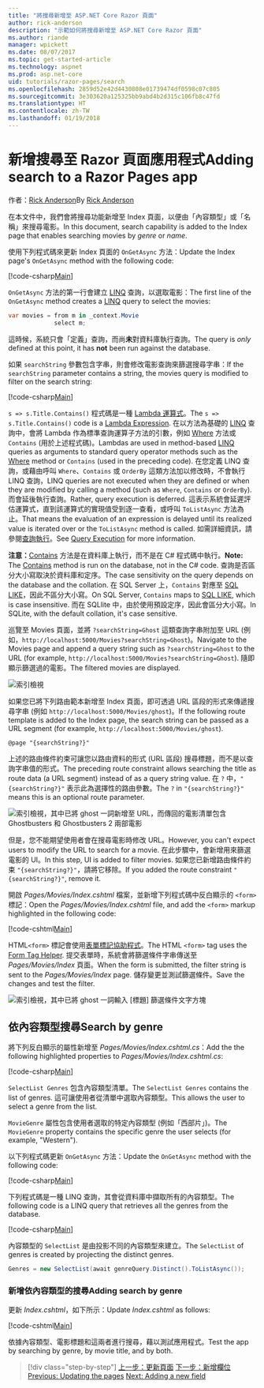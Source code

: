 ```yaml
---
title: "將搜尋新增至 ASP.NET Core Razor 頁面"
author: rick-anderson
description: "示範如何將搜尋新增至 ASP.NET Core Razor 頁面"
ms.author: riande
manager: wpickett
ms.date: 08/07/2017
ms.topic: get-started-article
ms.technology: aspnet
ms.prod: asp.net-core
uid: tutorials/razor-pages/search
ms.openlocfilehash: 2859d52e42d4430808e01739474df0598c07c805
ms.sourcegitcommit: 3e303620a125325bb9abd4b2d315c106fb8c47fd
ms.translationtype: HT
ms.contentlocale: zh-TW
ms.lasthandoff: 01/19/2018
---
```

# <a name="adding-search-to-a-razor-pages-app"></a><span data-ttu-id="3e7be-103">新增搜尋至 Razor 頁面應用程式</span><span class="sxs-lookup"><span data-stu-id="3e7be-103">Adding search to a Razor Pages app</span></span>

<span data-ttu-id="3e7be-104">作者：[Rick Anderson](https://twitter.com/RickAndMSFT)</span><span class="sxs-lookup"><span data-stu-id="3e7be-104">By [Rick Anderson](https://twitter.com/RickAndMSFT)</span></span>

<span data-ttu-id="3e7be-105">在本文件中，我們會將搜尋功能新增至 Index 頁面，以便由「內容類型」或「名稱」來搜尋電影。</span><span class="sxs-lookup"><span data-stu-id="3e7be-105">In this document, search capability is added to the Index page that enables searching movies by *genre* or *name*.</span></span>

<span data-ttu-id="3e7be-106">使用下列程式碼來更新 Index 頁面的 `OnGetAsync` 方法：</span><span class="sxs-lookup"><span data-stu-id="3e7be-106">Update the Index page's `OnGetAsync` method with the following code:</span></span>

[!code-csharp[Main](razor-pages-start/sample/RazorPagesMovie/Pages/Movies/Index.cshtml.cs?name=snippet_1stSearch)]

<span data-ttu-id="3e7be-107">`OnGetAsync` 方法的第一行會建立 [LINQ](https://docs.microsoft.com/dotnet/csharp/programming-guide/concepts/linq/) 查詢，以選取電影：</span><span class="sxs-lookup"><span data-stu-id="3e7be-107">The first line of the `OnGetAsync` method creates a [LINQ](https://docs.microsoft.com/dotnet/csharp/programming-guide/concepts/linq/) query to select the movies:</span></span>

```csharp
var movies = from m in _context.Movie
             select m;
```

<span data-ttu-id="3e7be-108">這時候，系統只會「定義」查詢，而尚**未**對資料庫執行查詢。</span><span class="sxs-lookup"><span data-stu-id="3e7be-108">The query is *only* defined at this point, it has **not** been run against the database.</span></span>

<span data-ttu-id="3e7be-109">如果 `searchString` 參數包含字串，則會修改電影查詢來篩選搜尋字串：</span><span class="sxs-lookup"><span data-stu-id="3e7be-109">If the `searchString` parameter contains a string, the movies query is modified to filter on the search string:</span></span>

[!code-csharp[Main](razor-pages-start/sample/RazorPagesMovie/Pages/Movies/Index.cshtml.cs?name=snippet_SearchNull)]

<span data-ttu-id="3e7be-110">`s => s.Title.Contains()` 程式碼是一種 [Lambda 運算式](https://docs.microsoft.com/dotnet/csharp/programming-guide/statements-expressions-operators/lambda-expressions)。</span><span class="sxs-lookup"><span data-stu-id="3e7be-110">The `s => s.Title.Contains()` code is a [Lambda Expression](https://docs.microsoft.com/dotnet/csharp/programming-guide/statements-expressions-operators/lambda-expressions).</span></span> <span data-ttu-id="3e7be-111">在以方法為基礎的 [LINQ](https://docs.microsoft.com/dotnet/csharp/programming-guide/concepts/linq/) 查詢中，會將 Lambda 作為標準查詢運算子方法的引數，例如 [Where](https://docs.microsoft.com/dotnet/csharp/programming-guide/concepts/linq/query-syntax-and-method-syntax-in-linq) 方法或 `Contains` (用於上述程式碼)。</span><span class="sxs-lookup"><span data-stu-id="3e7be-111">Lambdas are used in method-based [LINQ](https://docs.microsoft.com/dotnet/csharp/programming-guide/concepts/linq/) queries as arguments to standard query operator methods such as the [Where](https://docs.microsoft.com/dotnet/csharp/programming-guide/concepts/linq/query-syntax-and-method-syntax-in-linq) method or `Contains` (used in the preceding code).</span></span> <span data-ttu-id="3e7be-112">在您定義 LINQ 查詢，或藉由呼叫 `Where`、`Contains` 或 `OrderBy` 這類方法加以修改時，不會執行 LINQ 查詢，</span><span class="sxs-lookup"><span data-stu-id="3e7be-112">LINQ queries are not executed when they are defined or when they are modified by calling a method (such as `Where`, `Contains`  or `OrderBy`).</span></span> <span data-ttu-id="3e7be-113">而會延後執行查詢。</span><span class="sxs-lookup"><span data-stu-id="3e7be-113">Rather, query execution is deferred.</span></span> <span data-ttu-id="3e7be-114">這表示系統會延遲評估運算式，直到該運算式的實現值受到逐一查看，或呼叫 `ToListAsync` 方法為止。</span><span class="sxs-lookup"><span data-stu-id="3e7be-114">That means the evaluation of an expression is delayed until its realized value is iterated over or the `ToListAsync` method is called.</span></span> <span data-ttu-id="3e7be-115">如需詳細資訊，請參閱[查詢執行](https://docs.microsoft.com/dotnet/framework/data/adonet/ef/language-reference/query-execution)。</span><span class="sxs-lookup"><span data-stu-id="3e7be-115">See [Query Execution](https://docs.microsoft.com/dotnet/framework/data/adonet/ef/language-reference/query-execution) for more information.</span></span>

<span data-ttu-id="3e7be-116">**注意：**[Contains](https://docs.microsoft.com//dotnet/api/system.data.objects.dataclasses.entitycollection-1.contains) 方法是在資料庫上執行，而不是在 C# 程式碼中執行。</span><span class="sxs-lookup"><span data-stu-id="3e7be-116">**Note:** The [Contains](https://docs.microsoft.com//dotnet/api/system.data.objects.dataclasses.entitycollection-1.contains) method is run on the database, not in the C# code.</span></span> <span data-ttu-id="3e7be-117">查詢是否區分大小寫取決於資料庫和定序。</span><span class="sxs-lookup"><span data-stu-id="3e7be-117">The case sensitivity on the query depends on the database and the collation.</span></span> <span data-ttu-id="3e7be-118">在 SQL Server 上，`Contains` 對應至 [SQL LIKE](https://docs.microsoft.com/sql/t-sql/language-elements/like-transact-sql)，因此不區分大小寫。</span><span class="sxs-lookup"><span data-stu-id="3e7be-118">On SQL Server, `Contains` maps to [SQL LIKE](https://docs.microsoft.com/sql/t-sql/language-elements/like-transact-sql), which is case insensitive.</span></span> <span data-ttu-id="3e7be-119">而在 SQLlite 中，由於使用預設定序，因此會區分大小寫。</span><span class="sxs-lookup"><span data-stu-id="3e7be-119">In SQLite, with the default collation, it's case sensitive.</span></span>

<span data-ttu-id="3e7be-120">巡覽至 Movies 頁面，並將 `?searchString=Ghost` 這類查詢字串附加至 URL (例如，`http://localhost:5000/Movies?searchString=Ghost`)。</span><span class="sxs-lookup"><span data-stu-id="3e7be-120">Navigate to the Movies page and append a query string such as `?searchString=Ghost` to the URL (for example, `http://localhost:5000/Movies?searchString=Ghost`).</span></span> <span data-ttu-id="3e7be-121">隨即顯示篩選過的電影。</span><span class="sxs-lookup"><span data-stu-id="3e7be-121">The filtered movies are displayed.</span></span>

![索引檢視](search/_static/ghost.png)

<span data-ttu-id="3e7be-123">如果您已將下列路由範本新增至 Index 頁面，即可透過 URL 區段的形式來傳遞搜尋字串 (例如 `http://localhost:5000/Movies/ghost`)。</span><span class="sxs-lookup"><span data-stu-id="3e7be-123">If the following route template is added to the Index page, the search string can be passed as a URL segment (for example, `http://localhost:5000/Movies/ghost`).</span></span>

```cshtml
@page "{searchString?}"
```

<span data-ttu-id="3e7be-124">上述的路由條件約束可讓您以路由資料的形式 (URL 區段) 搜尋標題，而不是以查詢字串值的形式。</span><span class="sxs-lookup"><span data-stu-id="3e7be-124">The preceding route constraint allows searching the title as route data (a URL segment) instead of as a query string value.</span></span>  <span data-ttu-id="3e7be-125">在 `?` 中，`"{searchString?}"` 表示此為選擇性的路由參數。</span><span class="sxs-lookup"><span data-stu-id="3e7be-125">The `?` in `"{searchString?}"` means this is an optional route parameter.</span></span>

![索引檢視，其中已將 ghost 一詞新增至 URL，而傳回的電影清單包含 Ghostbusters 和 Ghostbusters 2 兩部電影](search/_static/g2.png)

<span data-ttu-id="3e7be-127">但是，您不能期望使用者會在搜尋電影時修改 URL。</span><span class="sxs-lookup"><span data-stu-id="3e7be-127">However, you can't expect users to modify the URL to search for a movie.</span></span> <span data-ttu-id="3e7be-128">在此步驟中，會新增用來篩選電影的 UI。</span><span class="sxs-lookup"><span data-stu-id="3e7be-128">In this step, UI is added to filter movies.</span></span> <span data-ttu-id="3e7be-129">如果您已新增路由條件約束 `"{searchString?}"`，請將它移除。</span><span class="sxs-lookup"><span data-stu-id="3e7be-129">If you added the route constraint `"{searchString?}"`, remove it.</span></span>

<span data-ttu-id="3e7be-130">開啟 *Pages/Movies/Index.cshtml* 檔案，並新增下列程式碼中反白顯示的 `<form>` 標記：</span><span class="sxs-lookup"><span data-stu-id="3e7be-130">Open the *Pages/Movies/Index.cshtml* file, and add the `<form>` markup highlighted in the following code:</span></span>

[!code-cshtml[Main](razor-pages-start/sample/RazorPagesMovie/Pages/Movies/Index2.cshtml?highlight=14-19&range=1-22)]

<span data-ttu-id="3e7be-131">HTML`<form>` 標記會使用[表單標記協助程式](xref:mvc/views/working-with-forms#the-form-tag-helper)。</span><span class="sxs-lookup"><span data-stu-id="3e7be-131">The HTML `<form>` tag uses the [Form Tag Helper](xref:mvc/views/working-with-forms#the-form-tag-helper).</span></span> <span data-ttu-id="3e7be-132">提交表單時，系統會將篩選條件字串傳送至 *Pages/Movies/Index* 頁面。</span><span class="sxs-lookup"><span data-stu-id="3e7be-132">When the form is submitted, the filter string is sent to the *Pages/Movies/Index* page.</span></span> <span data-ttu-id="3e7be-133">儲存變更並測試篩選條件。</span><span class="sxs-lookup"><span data-stu-id="3e7be-133">Save the changes and test the filter.</span></span>

![索引檢視，其中已將 ghost 一詞輸入 [標題] 篩選條件文字方塊](search/_static/filter.png)

## <a name="search-by-genre"></a><span data-ttu-id="3e7be-135">依內容類型搜尋</span><span class="sxs-lookup"><span data-stu-id="3e7be-135">Search by genre</span></span>

<span data-ttu-id="3e7be-136">將下列反白顯示的屬性新增至 *Pages/Movies/Index.cshtml.cs*：</span><span class="sxs-lookup"><span data-stu-id="3e7be-136">Add the the following highlighted properties to *Pages/Movies/Index.cshtml.cs*:</span></span>

[!code-csharp[Main](razor-pages-start/sample/RazorPagesMovie/Pages/Movies/Index.cshtml.cs?name=snippet_newProps&highlight=11-)]

<span data-ttu-id="3e7be-137">`SelectList Genres` 包含內容類型清單。</span><span class="sxs-lookup"><span data-stu-id="3e7be-137">The `SelectList Genres` contains the list of genres.</span></span> <span data-ttu-id="3e7be-138">這可讓使用者從清單中選取內容類型。</span><span class="sxs-lookup"><span data-stu-id="3e7be-138">This allows the user to select a genre from the list.</span></span>

<span data-ttu-id="3e7be-139">`MovieGenre` 屬性包含使用者選取的特定內容類型 (例如「西部片」)。</span><span class="sxs-lookup"><span data-stu-id="3e7be-139">The `MovieGenre` property contains the specific genre the user selects (for example, "Western").</span></span>

<span data-ttu-id="3e7be-140">以下列程式碼更新 `OnGetAsync` 方法：</span><span class="sxs-lookup"><span data-stu-id="3e7be-140">Update the `OnGetAsync` method with the following code:</span></span>

[!code-csharp[Main](razor-pages-start/sample/RazorPagesMovie/Pages/Movies/Index.cshtml.cs?name=snippet_SearchGenre)]

<span data-ttu-id="3e7be-141">下列程式碼是一種 LINQ 查詢，其會從資料庫中擷取所有的內容類型。</span><span class="sxs-lookup"><span data-stu-id="3e7be-141">The following code is a LINQ query that retrieves all the genres from the database.</span></span>

[!code-csharp[Main](razor-pages-start/sample/RazorPagesMovie/Pages/Movies/Index.cshtml.cs?name=snippet_LINQ)]

<span data-ttu-id="3e7be-142">內容類型的 `SelectList` 是由投影不同的內容類型來建立。</span><span class="sxs-lookup"><span data-stu-id="3e7be-142">The `SelectList` of genres is created by projecting the distinct genres.</span></span>

<!-- BUG in OPS
Tag snippet_selectlist's start line '75' should be less than end line '29' when resolving "[!code-csharp[Main](razor-pages-start/sample/RazorPagesMovie/Pages/Movies/Index.cshtml.cs?name=snippet_SelectList)]"

There is no start line.

[!code-csharp[Main](razor-pages-start/sample/RazorPagesMovie/Pages/Movies/Index.cshtml.cs?name=snippet_SelectList)]
-->

```csharp
Genres = new SelectList(await genreQuery.Distinct().ToListAsync());
```

### <a name="adding-search-by-genre"></a><span data-ttu-id="3e7be-143">新增依內容類型的搜尋</span><span class="sxs-lookup"><span data-stu-id="3e7be-143">Adding search by genre</span></span>

<span data-ttu-id="3e7be-144">更新 *Index.cshtml*，如下所示：</span><span class="sxs-lookup"><span data-stu-id="3e7be-144">Update *Index.cshtml* as follows:</span></span>

[!code-cshtml[Main](razor-pages-start/sample/RazorPagesMovie/Pages/Movies/IndexFormGenreNoRating.cshtml?highlight=16-18&range=1-26)]

<span data-ttu-id="3e7be-145">依據內容類型、電影標題和這兩者進行搜尋，藉以測試應用程式。</span><span class="sxs-lookup"><span data-stu-id="3e7be-145">Test the app by searching by genre, by movie title, and by both.</span></span>

>[!div class="step-by-step"]
<span data-ttu-id="3e7be-146">[上一步：更新頁面](xref:tutorials/razor-pages/da1)
[下一步：新增欄位](xref:tutorials/razor-pages/new-field)</span><span class="sxs-lookup"><span data-stu-id="3e7be-146">[Previous: Updating the pages](xref:tutorials/razor-pages/da1)
[Next: Adding a new field](xref:tutorials/razor-pages/new-field)</span></span>
